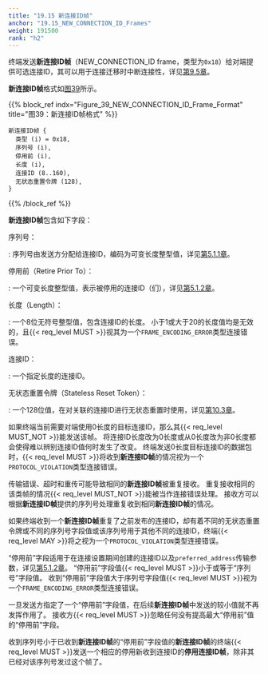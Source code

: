 ```yaml
---
title: "19.15 新连接ID帧"
anchor: "19.15_NEW_CONNECTION_ID_Frames"
weight: 191500
rank: "h2"
---
```


终端发送**新连接ID帧**（NEW_CONNECTION_ID frame，类型为`0x18`）给对端提供可选连接ID，其可以用于连接迁移时中断连接性，详见[第9.5章]()。

**新连接ID帧**格式如[图39](#Figure_39_NEW_CONNECTION_ID_Frame_Format)所示。

{{% block_ref
    indx="Figure_39_NEW_CONNECTION_ID_Frame_Format"
    title="图39：新连接ID帧格式" %}}

```
新连接ID帧 {
  类型 (i) = 0x18,
  序列号 (i),
  停用前 (i),
  长度 (i),
  连接ID (8..160),
  无状态重置令牌 (128),
}
```

{{% /block_ref %}}

**新连接ID帧**包含如下字段：

序列号：

:   序列号由发送方分配给连接ID，编码为可变长度整型值，详见[第5.1.1章]()。


停用前（Retire Prior To）：

:   一个可变长度整型值，表示被停用的连接ID（们），详见[第5.1.2章]()。

长度（Length）：

:   一个8位无符号整型值，包含连接ID的长度。
    小于1或大于20的长度值均是无效的，且{{< req_level MUST >}}视其为一个`FRAME_ENCODING_ERROR`类型连接错误。

连接ID：

:   一个指定长度的连接ID。

无状态重置令牌（Stateless Reset Token）：

:   一个128位值，在对关联的连接ID进行无状态重置时使用，详见[第10.3章]()。

如果终端当前需要对端使用0长度的目标连接ID，那么其{{< req_level MUST_NOT >}}能发送该帧。
将连接ID长度改为0长度或从0长度改为非0长度都会使得难以辨别连接ID值何时发生了改变。
终端发送0长度目标连接ID的数据包时，{{< req_level MUST >}}将收到**新连接ID帧**的情况视为一个`PROTOCOL_VIOLATION`类型连接错误。

传输错误、超时和重传可能导致相同的**新连接ID帧**被重复接收。
重复接收相同的该类帧的情况{{< req_level MUST_NOT >}}能被当作连接错误处理。
接收方可以根据**新连接ID帧**提供的序列号处理重复收到相同**新连接ID帧**的情况。

如果终端收到一个**新连接ID帧**重复了之前发布的连接ID，却有着不同的无状态重置令牌或不同的序列号字段值或该序列号用于其他不同的连接ID，终端{{< req_level MAY >}}将之视为一个`PROTOCOL_VIOLATION`类型连接错误。

“停用前”字段适用于在连接设置期间创建的连接ID以及`preferred_address`传输参数，详见[第5.1.2章]()。
“停用前”字段值{{< req_level MUST >}}小于或等于“序列号”字段值。
收到“停用前”字段值大于序列号字段值{{< req_level MUST >}}视为一个`FRAME_ENCODING_ERROR`类型连接错误。

一旦发送方指定了一个“停用前”字段值，在后续**新连接ID帧**中发送的较小值就不再发挥作用了。
接收方{{< req_level MUST >}}忽略任何没有提高最大“停用前”值的“停用前”字段。

收到序列号小于已收到**新连接ID帧**的“停用前”字段值的**新连接ID帧**的终端{{< req_level MUST >}}发送一个相应的停用新收到连接ID的**停用连接ID帧**，除非其已经对该序列号发过这个帧了。
